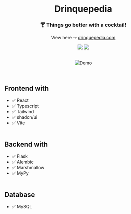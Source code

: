 <div align="center">
  <h1>Drinquepedia</h1>
  <h3>🍸 Things go better with a cocktail!</h3>
  <p>View here ⇢ <a href="http://www.drinquepedia.com" target="_blank" rel="noopener noreferrer">drinquepedia.com</a></p>
  <img src="https://github.com/betofigueiredo/Drinquepedia/actions/workflows/ci-api.yaml/badge.svg" /> <img src="https://github.com/betofigueiredo/Drinquepedia/actions/workflows/ci-web.yaml/badge.svg" />
  <br />
  <br />
  <figure>
    <img src="https://github.com/betofigueiredo/Drinquepedia/assets/7251116/cc592bf2-709b-4f4d-9dc1-e1ea30a437d3" alt="Demo" />
  </figure>
</div>

<br />

## Frontend with

- ✅ React
- ✅ Typescript
- ✅ Tailwind
- ✅ shadcn/ui
- ✅ Vite
  <br />
  <br />

## Backend with

- ✅ Flask
- ✅ Alembic
- ✅ Marshmallow
- ✅ MyPy
  <br />
  <br />

## Database

- ✅ MySQL
  <br />
  <br />
